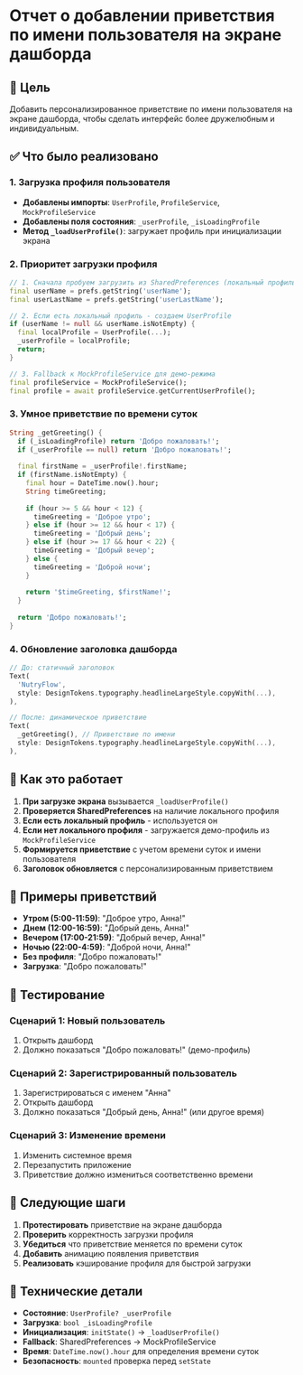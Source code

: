 # Отчет о добавлении приветствия по имени пользователя на экране дашборда

## 🎯 Цель
Добавить персонализированное приветствие по имени пользователя на экране дашборда, чтобы сделать интерфейс более дружелюбным и индивидуальным.

## ✅ Что было реализовано

### 1. Загрузка профиля пользователя
- **Добавлены импорты**: `UserProfile`, `ProfileService`, `MockProfileService`
- **Добавлены поля состояния**: `_userProfile`, `_isLoadingProfile`
- **Метод `_loadUserProfile()`**: загружает профиль при инициализации экрана

### 2. Приоритет загрузки профиля
```dart
// 1. Сначала пробуем загрузить из SharedPreferences (локальный профиль)
final userName = prefs.getString('userName');
final userLastName = prefs.getString('userLastName');

// 2. Если есть локальный профиль - создаем UserProfile
if (userName != null && userName.isNotEmpty) {
  final localProfile = UserProfile(...);
  _userProfile = localProfile;
  return;
}

// 3. Fallback к MockProfileService для демо-режима
final profileService = MockProfileService();
final profile = await profileService.getCurrentUserProfile();
```

### 3. Умное приветствие по времени суток
```dart
String _getGreeting() {
  if (_isLoadingProfile) return 'Добро пожаловать!';
  if (_userProfile == null) return 'Добро пожаловать!';
  
  final firstName = _userProfile!.firstName;
  if (firstName.isNotEmpty) {
    final hour = DateTime.now().hour;
    String timeGreeting;
    
    if (hour >= 5 && hour < 12) {
      timeGreeting = 'Доброе утро';
    } else if (hour >= 12 && hour < 17) {
      timeGreeting = 'Добрый день';
    } else if (hour >= 17 && hour < 22) {
      timeGreeting = 'Добрый вечер';
    } else {
      timeGreeting = 'Доброй ночи';
    }
    
    return '$timeGreeting, $firstName!';
  }
  
  return 'Добро пожаловать!';
}
```

### 4. Обновление заголовка дашборда
```dart
// До: статичный заголовок
Text(
  'NutryFlow',
  style: DesignTokens.typography.headlineLargeStyle.copyWith(...),
),

// После: динамическое приветствие
Text(
  _getGreeting(), // Приветствие по имени
  style: DesignTokens.typography.headlineLargeStyle.copyWith(...),
),
```

## 🔄 Как это работает

1. **При загрузке экрана** вызывается `_loadUserProfile()`
2. **Проверяется SharedPreferences** на наличие локального профиля
3. **Если есть локальный профиль** - используется он
4. **Если нет локального профиля** - загружается демо-профиль из `MockProfileService`
5. **Формируется приветствие** с учетом времени суток и имени пользователя
6. **Заголовок обновляется** с персонализированным приветствием

## 🎨 Примеры приветствий

- **Утром (5:00-11:59)**: "Доброе утро, Анна!"
- **Днем (12:00-16:59)**: "Добрый день, Анна!"
- **Вечером (17:00-21:59)**: "Добрый вечер, Анна!"
- **Ночью (22:00-4:59)**: "Доброй ночи, Анна!"
- **Без профиля**: "Добро пожаловать!"
- **Загрузка**: "Добро пожаловать!"

## 🧪 Тестирование

### Сценарий 1: Новый пользователь
1. Открыть дашборд
2. Должно показаться "Добро пожаловать!" (демо-профиль)

### Сценарий 2: Зарегистрированный пользователь
1. Зарегистрироваться с именем "Анна"
2. Открыть дашборд
3. Должно показаться "Добрый день, Анна!" (или другое время)

### Сценарий 3: Изменение времени
1. Изменить системное время
2. Перезапустить приложение
3. Приветствие должно измениться соответственно времени

## 📝 Следующие шаги

1. **Протестировать** приветствие на экране дашборда
2. **Проверить** корректность загрузки профиля
3. **Убедиться** что приветствие меняется по времени суток
4. **Добавить** анимацию появления приветствия
5. **Реализовать** кэширование профиля для быстрой загрузки

## 🔧 Технические детали

- **Состояние**: `UserProfile? _userProfile`
- **Загрузка**: `bool _isLoadingProfile`
- **Инициализация**: `initState()` → `_loadUserProfile()`
- **Fallback**: SharedPreferences → MockProfileService
- **Время**: `DateTime.now().hour` для определения времени суток
- **Безопасность**: `mounted` проверка перед `setState`

